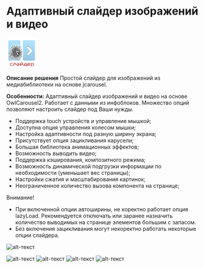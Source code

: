 # Адаптивный слайдер изображений и видео
![alt-текст](img_md/carouselowl2_new.png "1")

**Описание решения**
Простой слайдер для изображений из медиабиблиотеки на основе jcarousel.

**Особенности:**
Адаптивный слайдер изображений и видео на основе OwlCarousel2. Работает с данными из инфоблоков. Множество опций позволяют настроить слайдер под Ваши нужды.

- Поддержка touch устройств и управление мышкой;
- Доступна опция управления колесом мышки;
- Настройка адаптивности под разную ширину экрана;
- Присутствует опция зацикливания карусели;
- Большая библиотека анимационных эффектов;
- Возможность выводить видео;
- Поддержка кэширования, композитного режима;
- Возможность динамической подгрузки информации по необходимости (уменьшает вес страницы);
- Настройки сжатия и масштабирования картинок;
- Неограниченное количество вызова компонента на странице;

Внимание!
- При включенной опции автоширины, не коректно работает опция lazyLoad. Рекомендуется отключать или заранее назначить количество выводимых на странице элементов большим с запасом.
- Без включения зацикливания могут некоректно работать некоторые опции слайдера.

![alt-текст](img_md/color1.png "1")

![alt-текст](img_md/color2.png "1")
![alt-текст](img_md/color3.png "1")
![alt-текст](img_md/color4.png "1")
![alt-текст](img_md/color5.png "1")


